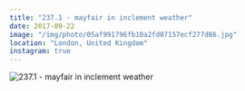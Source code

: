 ```yaml
---
title: "237.1 - mayfair in inclement weather"
date: 2017-09-22
image: "/img/photo/05af991796fb10a2fd07157ecf277d86.jpg"
location: "London, United Kingdom"
instagram: true
---
```


![237.1 - mayfair in inclement weather](/img/photo/05af991796fb10a2fd07157ecf277d86.jpg)
